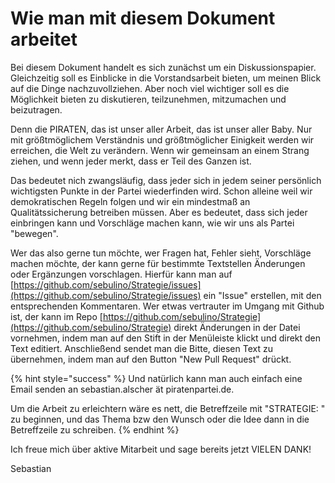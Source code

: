 # Wie man mit diesem Dokument arbeitet

Bei diesem Dokument handelt es sich zunächst um ein Diskussionspapier. Gleichzeitig soll es Einblicke in die Vorstandsarbeit bieten, um meinen Blick auf die Dinge nachzuvollziehen. Aber noch viel wichtiger soll es die Möglichkeit bieten zu diskutieren, teilzunehmen, mitzumachen und beizutragen.

Denn die PIRATEN, das ist unser aller Arbeit, das ist unser aller Baby. Nur mit größtmöglichem Verständnis und größtmöglicher Einigkeit werden wir erreichen, die Welt zu verändern. Wenn wir gemeinsam an einem Strang ziehen, und wenn jeder merkt, dass er Teil des Ganzen ist.

Das bedeutet nich zwangsläufig, dass jeder sich in jedem seiner persönlich wichtigsten Punkte in der Partei wiederfinden wird. Schon alleine weil wir demokratischen Regeln folgen und wir ein mindestmaß an Qualitätssicherung betreiben müssen. Aber es bedeutet, dass sich jeder einbringen kann und Vorschläge machen kann, wie wir uns als Partei "bewegen".

Wer das also gerne tun möchte, wer Fragen hat, Fehler sieht, Vorschläge machen möchte, der kann gerne für bestimmte Textstellen Änderungen oder Ergänzungen vorschlagen. Hierfür kann man auf [https://github.com/sebulino/Strategie/issues](https://github.com/sebulino/Strategie/issues) ein "Issue" erstellen, mit den entsprechenden Kommentaren. Wer etwas vertrauter im Umgang mit Github ist, der kann im Repo [https://github.com/sebulino/Strategie](https://github.com/sebulino/Strategie) direkt Änderungen in der Datei vornehmen, indem man auf den Stift in der Menüleiste klickt und direkt den Text editiert. Anschließend sendet man die Bitte, diesen Text zu übernehmen, indem man auf den Button "New Pull Request" drückt.

{% hint style="success" %}
Und natürlich kann man auch einfach eine Email senden an sebastian.alscher ät piratenpartei.de.

Um die Arbeit zu erleichtern wäre es nett, die Betreffzeile mit "STRATEGIE: " zu beginnen, und das Thema bzw den Wunsch oder die Idee dann in die Betreffzeile zu schreiben. 
{% endhint %}

Ich freue mich über aktive Mitarbeit und sage bereits jetzt VIELEN DANK!

Sebastian


